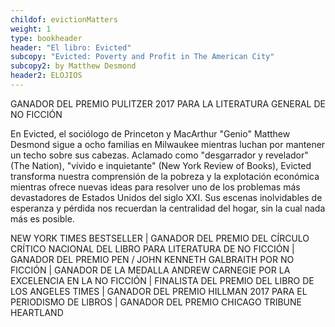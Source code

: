 ```yaml
---
childof: evictionMatters
weight: 1
type: bookheader
header: "El libro: Evicted"
subcopy: "Evicted: Poverty and Profit in The American City"
subcopy2: by Matthew Desmond
header2: ELOJIOS 
---
```

<span class="ak-bold">GANADOR DEL PREMIO PULITZER 2017 PARA LA LITERATURA GENERAL DE NO FICCIÓN</span>

En <span class="ital">Evicted</span>, el sociólogo de Princeton y MacArthur "Genio" Matthew Desmond sigue a ocho familias en Milwaukee mientras luchan por mantener un techo sobre sus cabezas. Aclamado como "desgarrador y revelador" (The Nation), "vívido e inquietante" (New York Review of Books), Evicted transforma nuestra comprensión de la pobreza y la explotación económica mientras ofrece nuevas ideas para resolver uno de los problemas más devastadores de Estados Unidos del siglo XXI. Sus escenas inolvidables de esperanza y pérdida nos recuerdan la centralidad del hogar, sin la cual nada más es posible.

NEW YORK TIMES BESTSELLER | GANADOR DEL PREMIO DEL CÍRCULO CRÍTICO NACIONAL DEL LIBRO PARA LITERATURA DE NO FICCIÓN | GANADOR DEL PREMIO PEN / JOHN KENNETH GALBRAITH POR NO FICCIÓN | GANADOR DE LA MEDALLA ANDREW CARNEGIE POR LA EXCELENCIA EN LA NO FICCIÓN | FINALISTA DEL PREMIO DEL LIBRO DE LOS ANGELES TIMES | GANADOR DEL PREMIO HILLMAN 2017 PARA EL PERIODISMO DE LIBROS | GANADOR DEL PREMIO CHICAGO TRIBUNE HEARTLAND
